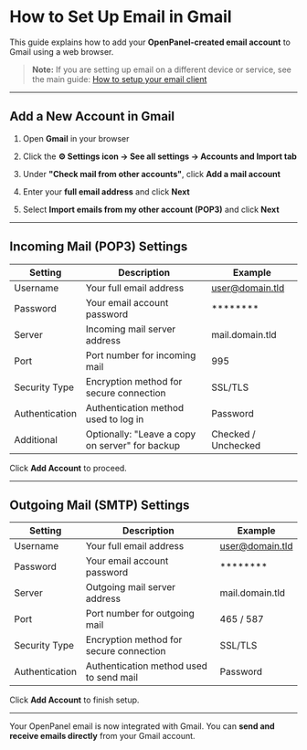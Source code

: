 # How to Set Up Email in Gmail

This guide explains how to add your **OpenPanel-created email account** to Gmail using a web browser.

> **Note:** If you are setting up email on a different device or service, see the main guide: [How to setup your email client](/docs/articles/email/how-to-setup-your-email-client)

---

## Add a New Account in Gmail

1. Open **Gmail** in your browser  

2. Click the **⚙️ Settings icon → See all settings → Accounts and Import tab**  

3. Under **"Check mail from other accounts"**, click **Add a mail account**  

4. Enter your **full email address** and click **Next**  

5. Select **Import emails from my other account (POP3)** and click **Next**  

---

## Incoming Mail (POP3) Settings

| Setting        | Description                                      | Example                          |
|----------------|--------------------------------------------------|----------------------------------|
| Username       | Your full email address                          | user@domain.tld                  |
| Password       | Your email account password                      | ********                         |
| Server         | Incoming mail server address                     | mail.domain.tld                  |
| Port           | Port number for incoming mail                    | 995                              |
| Security Type  | Encryption method for secure connection          | SSL/TLS                          |
| Authentication | Authentication method used to log in             | Password                         |
| Additional     | Optionally: "Leave a copy on server" for backup | Checked / Unchecked              |

Click **Add Account** to proceed.

---

## Outgoing Mail (SMTP) Settings

| Setting        | Description                                      | Example                          |
|----------------|--------------------------------------------------|----------------------------------|
| Username       | Your full email address                          | user@domain.tld                  |
| Password       | Your email account password                      | ********                         |
| Server         | Outgoing mail server address                     | mail.domain.tld                  |
| Port           | Port number for outgoing mail                    | 465 / 587                        |
| Security Type  | Encryption method for secure connection          | SSL/TLS                          |
| Authentication | Authentication method used to send mail          | Password                         |

Click **Add Account** to finish setup.

---

Your OpenPanel email is now integrated with Gmail. You can **send and receive emails directly** from your Gmail account.

